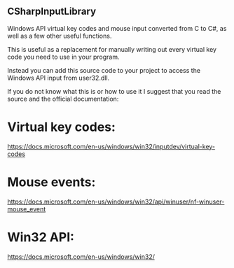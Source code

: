 ## CSharpInputLibrary
Windows API virtual key codes and mouse input converted from C to C#, as well as a few other useful functions.

This is useful as a replacement for manually writing out every virtual key code you need to use in your program.

Instead you can add this source code to your project to access the Windows API input from user32.dll.

If you do not know what this is or how to use it I suggest that you read the source and the official documentation:

# Virtual key codes:
https://docs.microsoft.com/en-us/windows/win32/inputdev/virtual-key-codes

# Mouse events:
https://docs.microsoft.com/en-us/windows/win32/api/winuser/nf-winuser-mouse_event

# Win32 API:
https://docs.microsoft.com/en-us/windows/win32/
